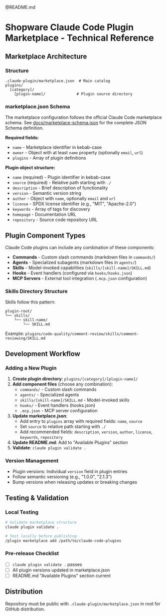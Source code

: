 @README.md

# Shopware Claude Code Plugin Marketplace - Technical Reference

## Marketplace Architecture

### Structure
```
.claude-plugin/marketplace.json  # Main catalog
plugins/
  [category]/
    [plugin-name]/              # Plugin source directory
```

### marketplace.json Schema

The marketplace configuration follows the official Claude Code marketplace schema. See [docs/marketplace-schema.json](../docs/marketplace-schema.json) for the complete JSON Schema definition.

**Required fields:**
- `name` - Marketplace identifier in kebab-case
- `owner` - Object with at least `name` property (optionally `email`, `url`)
- `plugins` - Array of plugin definitions

**Plugin object structure:**
- `name` (required) - Plugin identifier in kebab-case
- `source` (required) - Relative path starting with `./`
- `description` - Brief description of functionality
- `version` - Semantic version string
- `author` - Object with `name`, optionally `email` and `url`
- `license` - SPDX license identifier (e.g., "MIT", "Apache-2.0")
- `keywords` - Array of tags for discovery
- `homepage` - Documentation URL
- `repository` - Source code repository URL

## Plugin Component Types

Claude Code plugins can include any combination of these components:

- **Commands** - Custom slash commands (markdown files in `commands/`)
- **Agents** - Specialized subagents (markdown files in `agents/`)
- **Skills** - Model-invoked capabilities (`skills/[skill-name]/SKILL.md`)
- **Hooks** - Event handlers (configured via `hooks/hooks.json`)
- **MCP Servers** - External tool integration (`.mcp.json` configuration)

### Skills Directory Structure

Skills follow this pattern:
```
plugin-root/
└── skills/
    └── skill-name/
        └── SKILL.md
```

Example: `plugins/code-quality/comment-review/skills/comment-reviewing/SKILL.md`

## Development Workflow

### Adding a New Plugin

1. **Create plugin directory**: `plugins/[category]/[plugin-name]/`
2. **Add component files** (choose any combination):
   - `commands/` - Custom slash commands
   - `agents/` - Specialized agents
   - `skills/[skill-name]/SKILL.md` - Model-invoked skills
   - `hooks/` - Event handlers (hooks.json)
   - `.mcp.json` - MCP server configuration
3. **Update marketplace.json**:
   - Add entry to `plugins` array with required fields: `name`, `source`
   - Set `source` to relative path starting with `./`
   - Add recommended fields: `description`, `version`, `author`, `license`, `keywords`, `repository`
4. **Update README.md**: Add to "Available Plugins" section
5. **Validate**: `claude plugin validate .`

### Version Management

- Plugin versions: Individual `version` field in plugin entries
- Follow semantic versioning (e.g., "1.0.0", "2.1.3")
- Bump versions when releasing updates or breaking changes

## Testing & Validation

### Local Testing
```bash
# Validate marketplace structure
claude plugin validate .

# Test locally before publishing
/plugin marketplace add /path/to/claude-code-plugins
```

### Pre-release Checklist
- [ ] `claude plugin validate .` passes
- [ ] All plugin versions updated in marketplace.json
- [ ] README.md "Available Plugins" section current

## Distribution

Repository must be public with `.claude-plugin/marketplace.json` in root for GitHub distribution.
